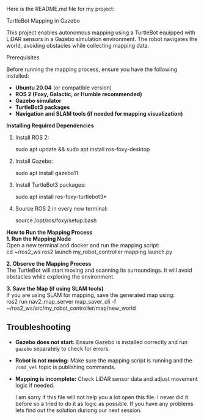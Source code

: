 Here is the README.md file for my project:  


TurtleBot Mapping in Gazebo

This project enables autonomous mapping using a TurtleBot equipped with LiDAR sensors in a Gazebo simulation environment. The robot navigates the world, avoiding obstacles while collecting mapping data.  

Prerequisites 

Before running the mapping process, ensure you have the following installed:  
- **Ubuntu 20.04** (or compatible version)  
- **ROS 2 (Foxy, Galactic, or Humble recommended)**  
- **Gazebo simulator**  
- **TurtleBot3 packages**  
- **Navigation and SLAM tools (if needed for mapping visualization)**  

 **Installing Required Dependencies**  

1. Install ROS 2:  
   
   sudo apt update && sudo apt install ros-foxy-desktop
   
2. Install Gazebo:  
   
   sudo apt install gazebo11
   
3. Install TurtleBot3 packages:  
   
   sudo apt install ros-foxy-turtlebot3*
   
4. Source ROS 2 in every new terminal:  
   
   source /opt/ros/foxy/setup.bash
   

 **How to Run the Mapping Process**  
  **1. Run the Mapping Node**  
Open a new terminal and docker and run the mapping script:  
cd ~/ros2_ws
ros2 launch my_robot_controller mapping.launch.py

 **2. Observe the Mapping Process**  
The TurtleBot will start moving and scanning its surroundings. It will avoid obstacles while exploring the environment.  

 **3. Save the Map (if using SLAM tools)**  
If you are using SLAM for mapping, save the generated map using:  
ros2 run nav2_map_server map_saver_cli -f ~/ros2_ws/src/my_robot_controller/map/new_world

## **Troubleshooting**  

- **Gazebo does not start:** Ensure Gazebo is installed correctly and run `gazebo` separately to check for errors.  
- **Robot is not moving:** Make sure the mapping script is running and the `/cmd_vel` topic is publishing commands.  
- **Mapping is incomplete:** Check LiDAR sensor data and adjust movement logic if needed.

  I am sorry if this file will not help you a lot open this file. I never did it before so a tried to do it as logic as possible. If you have any problems lets find out the solution duriong our next session.

